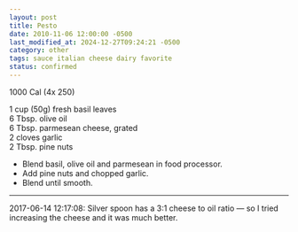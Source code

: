 ```yaml
---
layout: post
title: Pesto
date: 2010-11-06 12:00:00 -0500
last_modified_at: 2024-12-27T09:24:21 -0500
category: other
tags: sauce italian cheese dairy favorite
status: confirmed
---
```

1000 Cal (4x 250)

1 cup (50g) fresh basil leaves  
6 Tbsp. olive oil  
6 Tbsp. parmesean cheese, grated  
2 cloves garlic  
2 Tbsp. pine nuts  

* Blend basil, olive oil and parmesean in food processor.
* Add pine nuts and chopped garlic.
* Blend until smooth.

---

2017-06-14 12:17:08: Silver spoon has a 3:1 cheese to oil ratio — so I tried increasing the cheese and it was much better.
